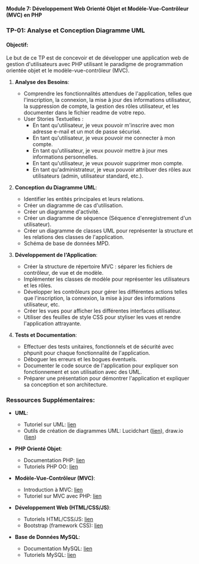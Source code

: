 **Module 7: Développement Web Orienté Objet et Modèle-Vue-Contrôleur (MVC) en PHP**

### TP-01: Analyse et Conception Diagramme UML

#### Objectif:
Le but de ce TP est de concevoir et de développer une application web de gestion d'utilisateurs avec PHP utilisant le paradigme de programmation orientée objet et le modèle-vue-contrôleur (MVC).

1. **Analyse des Besoins**:
   - Comprendre les fonctionnalités attendues de l'application, telles que l'inscription, la connexion, la mise à jour des informations utilisateur, la suppression de compte, la gestion des rôles utilisateur, et les documenter dans le fichier readme de votre repo.
   - User Stories Textuelles :
     - En tant qu'utilisateur, je veux pouvoir m'inscrire avec mon adresse e-mail et un mot de passe sécurisé.
     - En tant qu'utilisateur, je veux pouvoir me connecter à mon compte.
     - En tant qu'utilisateur, je veux pouvoir mettre à jour mes informations personnelles.
     - En tant qu'utilisateur, je veux pouvoir supprimer mon compte.
     - En tant qu'administrateur, je veux pouvoir attribuer des rôles aux utilisateurs (admin, utilisateur standard, etc.).
   
2. **Conception du Diagramme UML**:
   - Identifier les entités principales et leurs relations.
   - Créer un diagramme de cas d'utilisation.
   - Créer un diagramme d'activité.
   - Créer un diagramme de séquence (Séquence d'enregistrement d'un utilisateur).
   - Créer un diagramme de classes UML pour représenter la structure et les relations des classes de l'application.
   - Schéma de base de données MPD.

3. **Développement de l'Application**:
   - Créer la structure de répertoire MVC : séparer les fichiers de contrôleur, de vue et de modèle.
   - Implémenter les classes de modèle pour représenter les utilisateurs et les rôles.
   - Développer les contrôleurs pour gérer les différentes actions telles que l'inscription, la connexion, la mise à jour des informations utilisateur, etc.
   - Créer les vues pour afficher les différentes interfaces utilisateur.
   - Utiliser des feuilles de style CSS pour styliser les vues et rendre l'application attrayante.

4. **Tests et Documentation**:
   - Effectuer des tests unitaires, fonctionnels et de sécurité avec phpunit pour chaque fonctionnalité de l'application.
   - Déboguer les erreurs et les bogues éventuels.
   - Documenter le code source de l'application pour expliquer son fonctionnement et son utilisation avec des UML.
   - Préparer une présentation pour démontrer l'application et expliquer sa conception et son architecture.

### Ressources Supplémentaires:

- **UML**:
  - Tutoriel sur UML: [lien](https://www.tutorialspoint.com/uml/index.htm)
  - Outils de création de diagrammes UML: Lucidchart ([lien](https://www.lucidchart.com/pages/fr)), draw.io ([lien](https://app.diagrams.net/))

- **PHP Orienté Objet**:
  - Documentation PHP: [lien](https://www.php.net/manual/fr/language.oop5.php)
  - Tutoriels PHP OO: [lien](https://www.php.net/manual/fr/language.oop5.php)

- **Modèle-Vue-Contrôleur (MVC)**:
  - Introduction à MVC: [lien](https://fr.wikipedia.org/wiki/Mod%C3%A8le-vue-contr%C3%B4leur)
  - Tutoriel sur MVC avec PHP: [lien](https://www.tutorialspoint.com/design_pattern/mvc_pattern.htm)

- **Développement Web (HTML/CSS/JS)**:
  - Tutoriels HTML/CSS/JS: [lien](https://www.w3schools.com/)
  - Bootstrap (framework CSS): [lien](https://getbootstrap.com/)

- **Base de Données MySQL**:
  - Documentation MySQL: [lien](https://dev.mysql.com/doc/)
  - Tutoriels MySQL: [lien](https://www.mysqltutorial.org/)
